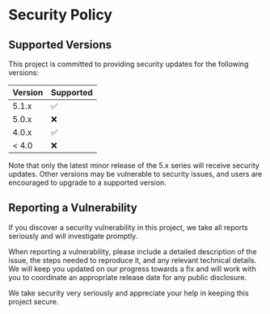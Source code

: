 # Security Policy

## Supported Versions

This project is committed to providing security updates for the following versions:

| Version | Supported          |
| ------- | ------------------ |
| 5.1.x   | :white_check_mark: |
| 5.0.x   | :x:                |
| 4.0.x   | :white_check_mark: |
| < 4.0   | :x:                |

Note that only the latest minor release of the 5.x series will receive security updates. Other versions may be vulnerable to security issues, and users are encouraged to upgrade to a supported version.

## Reporting a Vulnerability

If you discover a security vulnerability in this project, we take all reports seriously and will investigate promptly.

When reporting a vulnerability, please include a detailed description of the issue, the steps needed to reproduce it, and any relevant technical details. We will keep you updated on our progress towards a fix and will work with you to coordinate an appropriate release date for any public disclosure.

We take security very seriously and appreciate your help in keeping this project secure.
